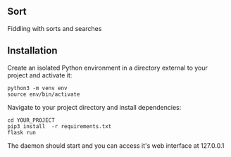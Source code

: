 ## Sort
Fiddling with sorts and searches

## Installation
Create an isolated Python environment in a directory external to your project and activate it:
```
python3 -m venv env
source env/bin/activate
```
Navigate to your project directory and install dependencies:
```
cd YOUR_PROJECT
pip3 install  -r requirements.txt
flask run
```
The daemon should start and you can access it's web interface at 127.0.0.1 
